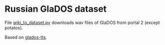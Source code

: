 # Russian GlaDOS dataset

File [wiki_to_dataset.py](wiki_to_dataset.py) downloads wav files of GlaDOS from portal 2 (except potatos).

Based on [glados-tts](https://github.com/R2D2FISH/glados-tts).
